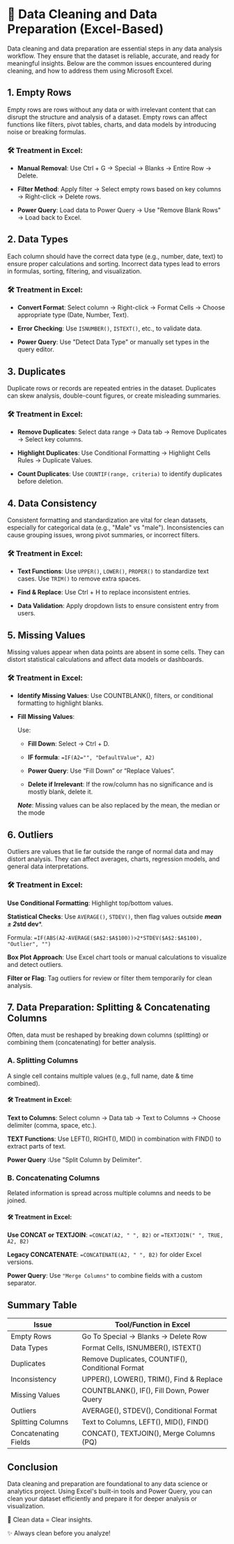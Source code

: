 #  🧹 Data Cleaning and Data Preparation (Excel-Based)
Data cleaning and data preparation are essential steps in any data analysis workflow. They ensure that the dataset is reliable, accurate, and ready for meaningful insights. Below are the common issues encountered during cleaning, and how to address them using Microsoft Excel.
## 1. Empty Rows
Empty rows are rows without any data or with irrelevant content that can disrupt the structure and analysis of a dataset.
Empty rows can affect functions like filters, pivot tables, charts, and data models by introducing noise or breaking formulas.

### 🛠 Treatment in Excel:
- **Manual Removal**: Use Ctrl + G → Special → Blanks → Entire Row → Delete.

- **Filter Method**: Apply filter → Select empty rows based on key columns → Right-click → Delete rows.

- **Power Query**: Load data to Power Query → Use "Remove Blank Rows" → Load back to Excel.

## 2. Data Types
Each column should have the correct data type (e.g., number, date, text) to ensure proper calculations and sorting.
Incorrect data types lead to errors in formulas, sorting, filtering, and visualization.

### 🛠 Treatment in Excel:
- **Convert Format**: Select column → Right-click → Format Cells → Choose appropriate type (Date, Number, Text).

- **Error Checking**: Use `ISNUMBER()`, `ISTEXT()`, etc., to validate data.

- **Power Query**: Use "Detect Data Type" or manually set types in the query editor.

## 3. Duplicates
Duplicate rows or records are repeated entries in the dataset.
Duplicates can skew analysis, double-count figures, or create misleading summaries.

### 🛠 Treatment in Excel:
- **Remove Duplicates**: Select data range → Data tab → Remove Duplicates → Select key columns.

- **Highlight Duplicates**: Use Conditional Formatting → Highlight Cells Rules → Duplicate Values.

- **Count Duplicates**: Use `COUNTIF(range, criteria)` to identify duplicates before deletion.

## 4. Data Consistency
Consistent formatting and standardization are vital for clean datasets, especially for categorical data (e.g., "Male" vs "male").
Inconsistencies can cause grouping issues, wrong pivot summaries, or incorrect filters.

### 🛠 Treatment in Excel:
- **Text Functions**: Use `UPPER()`, `LOWER()`, `PROPER()` to standardize text cases. Use `TRIM()` to remove extra spaces.

- **Find & Replace**: Use Ctrl + H to replace inconsistent entries.

- **Data Validation**: Apply dropdown lists to ensure consistent entry from users.

## 5. Missing Values
Missing values appear when data points are absent in some cells.
They can distort statistical calculations and affect data models or dashboards.

### 🛠 Treatment in Excel:
- **Identify Missing Values**: Use COUNTBLANK(), filters, or conditional formatting to highlight blanks.

- **Fill Missing Values**:
  
  Use:
  
    - **Fill Down**: Select → Ctrl + D.
    
    - **IF formula**: `=IF(A2="", "DefaultValue", A2)`
    
    - **Power Query**: Use “Fill Down” or “Replace Values”.
  
    - **Delete if Irrelevant**: If the row/column has no significance and is mostly blank, delete it.
  
  ***Note***: Missing values can be also replaced by the mean, the median or the mode

## 6. Outliers
Outliers are values that lie far outside the range of normal data and may distort analysis.
They can affect averages, charts, regression models, and general data interpretations.

### 🛠 Treatment in Excel:
**Use Conditional Formatting**: Highlight top/bottom values.

**Statistical Checks**: Use `AVERAGE()`, `STDEV()`, then flag values outside ***mean ± 2*std dev***.

  Formula: `=IF(ABS(A2-AVERAGE($A$2:$A$100))>2*STDEV($A$2:$A$100), "Outlier", "")`

**Box Plot Approach**: Use Excel chart tools or manual calculations to visualize and detect outliers.

**Filter or Flag**: Tag outliers for review or filter them temporarily for clean analysis.

## 7. Data Preparation: Splitting & Concatenating Columns
Often, data must be reshaped by breaking down columns (splitting) or combining them (concatenating) for better analysis.

### A. Splitting Columns
A single cell contains multiple values (e.g., full name, date & time combined).

#### 🛠 Treatment in Excel:
**Text to Columns**: Select column → Data tab → Text to Columns → Choose delimiter (comma, space, etc.).

**TEXT Functions**: Use LEFT(), RIGHT(), MID() in combination with FIND() to extract parts of text.

**Power Query** :Use "Split Column by Delimiter".

### B. Concatenating Columns
Related information is spread across multiple columns and needs to be joined.

#### 🛠 Treatment in Excel:
**Use CONCAT or TEXTJOIN**: `=CONCAT(A2, " ", B2)` or `=TEXTJOIN(" ", TRUE, A2, B2)`

**Legacy CONCATENATE**: `=CONCATENATE(A2, " ", B2)` for older Excel versions.

**Power Query**: Use `"Merge Columns"` to combine fields with a custom separator.
 ## Summary Table
|Issue|	Tool/Function in Excel|
|-----|-----------------------|
|Empty Rows	|Go To Special → Blanks → Delete Row|
|Data Types	|Format Cells, ISNUMBER(), ISTEXT()|
|Duplicates	|Remove Duplicates, COUNTIF(), Conditional Format|
|Inconsistency	|UPPER(), LOWER(), TRIM(), Find & Replace|
|Missing Values	|COUNTBLANK(), IF(), Fill Down, Power Query|
|Outliers	|AVERAGE(), STDEV(), Conditional Format|
|Splitting Columns	|Text to Columns, LEFT(), MID(), FIND()|
|Concatenating Fields	|CONCAT(), TEXTJOIN(), Merge Columns (PQ)|

## Conclusion
Data cleaning and preparation are foundational to any data science or analytics project. Using Excel's built-in tools and Power Query, you can clean your dataset efficiently and prepare it for deeper analysis or visualization.

🧠 Clean data = Clear insights.

✨ Always clean before you analyze!
